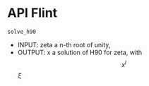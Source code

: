 # API Flint

`solve_h90`
  - INPUT: zeta a n-th root of unity, 
  - OUTPUT: x a solution of H90 for zeta, with $$x^l$$ $\xi$ 
